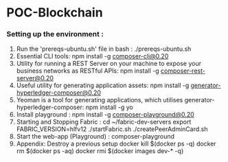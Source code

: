 # POC-Blockchain
 ### Setting up the environment :
 1. Run the 'prereqs-ubuntu.sh' file in bash : ./prereqs-ubuntu.sh
 2. Essential CLI tools: 
    npm install -g composer-cli@0.20
 3. Utility for running a REST Server on your machine to expose your business networks as RESTful APIs:
    npm install -g composer-rest-server@0.20
 4. Useful utility for generating application assets:
    npm install -g generator-hyperledger-composer@0.20
 5. Yeoman is a tool for generating applications, which utilises generator-hyperledger-composer:
    npm install -g yo
 6. Install playground : npm install -g composer-playground@0.20
 7. Starting and Stopping Fabric : 
    cd ~/fabric-dev-servers
    export FABRIC_VERSION=hlfv12
    ./startFabric.sh
    ./createPeerAdminCard.sh
 8. Start the web-app (Playground) : 
     composer-playground
9. Appendix:  Destroy a previous setup 
    docker kill $(docker ps -q)
    docker rm $(docker ps -aq)
    docker rmi $(docker images dev-* -q)